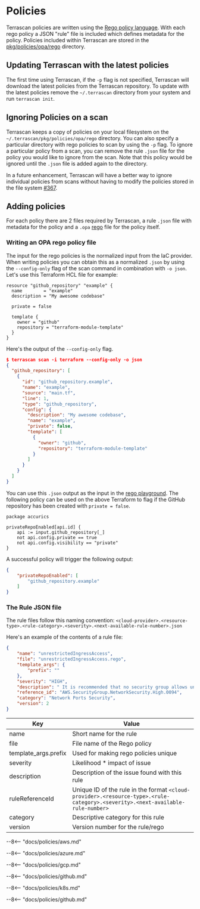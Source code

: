 # Policies

Terrascan policies are written using the [Rego policy language](https://www.openpolicyagent.org/docs/latest/policy-language/). With each rego policy a JSON "rule" file is included which defines metadata for the policy. Policies included within Terrascan are stored in the [pkg/policies/opa/rego](https://github.com/khulnasoft/terrascan/tree/master/pkg/policies/opa/rego) directory.


## Updating Terrascan with the latest policies

The first time using Terrascan, if the `-p` flag is not specified, Terrascan will download the latest policies from the Terrascan repository. To update with the latest policies remove the `~/.terrascan` directory from your system and run `terrascan init`.

## Ignoring Policies on a scan

Terrascan keeps a copy of policies on your local filesystem on the `~/.terrascan/pkg/policies/opa/rego` directory. You can also specify a particular directory with rego policies to scan by using the `-p` flag. To ignore a particular policy from a scan, you can remove the rule `.json` file for the policy you would like to ignore from the scan. Note that this policy would be ignored until the `.json` file is added again to the directory.

In a future enhancement, Terrascan will have a better way to ignore individual policies from scans without having to modify the policies stored in the file system [#367](https://github.com/khulnasoft/terrascan/issues/367).

## Adding policies

For each policy there are 2 files required by Terrascan, a rule `.json` file with metadata for the policy and a `.opa` [rego](https://www.openpolicyagent.org/docs/latest/policy-language/) file for the policy itself.

### Writing an OPA rego policy file
The input for the rego policies is the normalized input from the IaC provider. When writing policies you can obtain this as a normalized `.json` by using the `--config-only` flag of the scan command in combination with `-o json`. Let's use this Terraform HCL file for example:

``` hcl
resource "github_repository" "example" {
  name        = "example"
  description = "My awesome codebase"

  private = false

  template {
    owner = "github"
    repository = "terraform-module-template"
  }
}
```

Here's the output of the `--config-only` flag.

``` json
$ terrascan scan -i terraform --config-only -o json
{
  "github_repository": [
    {
      "id": "github_repository.example",
      "name": "example",
      "source": "main.tf",
      "line": 1,
      "type": "github_repository",
      "config": {
        "description": "My awesome codebase",
        "name": "example",
        "private": false,
        "template": [
          {
            "owner": "github",
            "repository": "terraform-module-template"
          }
        ]
      }
    }
  ]
}
```


You can use this `.json` output as the input in the [rego playground](https://play.openpolicyagent.org/). The following policy can be used on the above Terraform to flag if the GitHub repository has been created with `private = false`.

```
package accurics

privateRepoEnabled[api.id] {
    api := input.github_repository[_]
    not api.config.private == true
    not api.config.visibility == "private"
}
```

A successful policy will trigger the following output:

``` json
{
    "privateRepoEnabled": [
        "github_repository.example"
    ]
}
```

### The Rule JSON file

The rule files follow this naming convention: `<cloud-provider>.<resource-type>.<rule-category>.<severity>.<next-available-rule-number>.json`

Here's an example of the contents of a rule file:

``` json
{
    "name": "unrestrictedIngressAccess",
    "file": "unrestrictedIngressAccess.rego",
    "template_args": {
        "prefix": ""
    },
    "severity": "HIGH",
    "description": " It is recommended that no security group allows unrestricted ingress access",
    "reference_id": "AWS.SecurityGroup.NetworkSecurity.High.0094",
    "category": "Network Ports Security",
    "version": 2
}
```

| Key                  | Value                                         |
| -------------------- | --------------------------------------------- |
| name                 | Short name for the rule                       |
| file                 | File name of the Rego policy                  |
| template_args.prefix | Used for making rego policies unique          |
| severity             | Likelihood * impact of issue                  |
| description          | Description of the issue found with this rule |
| ruleReferenceId      | Unique ID of the rule in the format `<cloud-provider>.<resource-type>.<rule-category>.<severity>.<next-available-rule-number>` |
| category            | Descriptive category for this rule    |
| version             | Version number for the rule/rego      |

--8<-- "docs/policies/aws.md"

--8<-- "docs/policies/azure.md"

--8<-- "docs/policies/gcp.md"

--8<-- "docs/policies/github.md"

--8<-- "docs/policies/k8s.md"

--8<-- "docs/policies/github.md"
